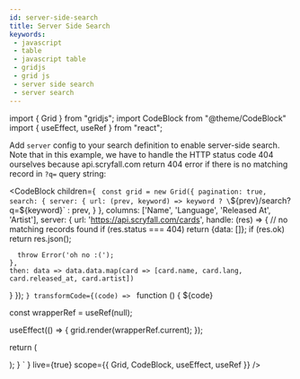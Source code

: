 ```yaml
---
id: server-side-search
title: Server Side Search
keywords:
 - javascript
 - table
 - javascript table
 - gridjs
 - grid js
 - server side search
 - server search
---
```


import { Grid } from "gridjs";
import CodeBlock from "@theme/CodeBlock"
import { useEffect, useRef } from "react";

Add `server` config to your search definition to enable server-side search. Note that in this example, we have to handle
the HTTP status code 404 ourselves because api.scryfall.com return 404 error if there is no matching record in `?q=` query string:

<CodeBlock children={
`
const grid = new Grid({
  pagination: true,
  search: {
    server: {
      url: (prev, keyword) => keyword ? \`\${prev}/search?q=\${keyword}\` : prev,
    }
  },
  columns: ['Name', 'Language', 'Released At', 'Artist'],
  server: {
    url: 'https://api.scryfall.com/cards',
    handle: (res) => {
      // no matching records found
      if (res.status === 404) return {data: []};
      if (res.ok) return res.json();
      
      throw Error('oh no :(');
    },
    then: data => data.data.map(card => [card.name, card.lang, card.released_at, card.artist])
  } 
});
`
}
 transformCode={(code) => 
`
function () {
  ${code}
 
  const wrapperRef = useRef(null);
   
  useEffect(() => {
    grid.render(wrapperRef.current);
  });
  
  return (
    <div ref={wrapperRef} />
  );
}
`
} live={true} scope={{ Grid, CodeBlock, useEffect, useRef }} />
